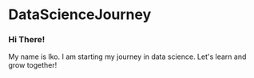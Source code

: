 # DataScienceJourney
### Hi There!

My name is Iko. I am starting my journey in data science. Let's learn and grow together!
